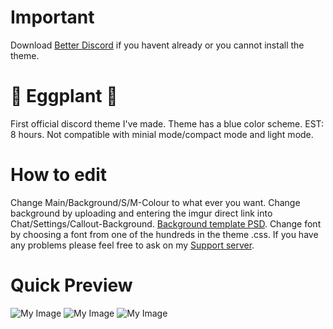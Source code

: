 # Important

Download [Better Discord](https://github.com/Jiiks/BetterDiscordApp/releases) if you havent already or you cannot install the theme.

# 🍆 Eggplant 🍆
First official discord theme I've made. Theme has a blue color scheme. EST: 8 hours. Not compatible with minial mode/compact mode and light mode.

# How to edit

Change Main/Background/S/M-Colour to what ever you want. Change background by uploading and entering the imgur direct link into Chat/Settings/Callout-Background. [Background template PSD](https://puu.sh/BcWbT/d55bbf6bce.psd). Change font by choosing a font from one of the hundreds in the theme .css. If you have any problems please feel free to ask on my [Support server](https://discord.gg/HRDN6x9).
 
# Quick Preview
![My Image](https://puu.sh/BcWgO/c1c95e0ed1.jpg)
![My Image](https://puu.sh/BcWh2/728e21f0b6.jpg)
![My Image](https://puu.sh/BcWhH/979c29c1da.jpg)
